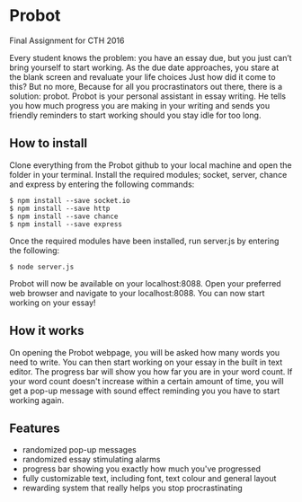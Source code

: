 # Probot
Final Assignment for CTH 2016

Every student knows the problem: you have an essay due, but you just can’t bring yourself to start working. As the due date approaches, you stare at the blank screen and revaluate your life choices Just how did it come to this?
But no more,
Because for all you procrastinators out there, there is a solution: probot.
Probot is your personal assistant in essay writing. He tells you how much progress you are making in your writing and sends you friendly reminders to start working should you stay idle for too long.

How to install
---------------
Clone everything from the Probot github to your local machine and open the folder in your terminal.
Install the required modules; socket, server, chance and express by entering the following commands:

	$ npm install --save socket.io
	$ npm install --save http
	$ npm install --save chance
	$ npm install --save express

Once the required modules have been installed, run server.js by entering the following:

	$ node server.js

Probot will now be available on your localhost:8088. Open your preferred web browser and navigate to your localhost:8088.
You can now start working on your essay!

How it works
-------------
On opening the Probot webpage, you will be asked how many words you need to write. You can then start working on your essay in the built in text editor. The progress bar will show you how far you are in your word count.
If your word count doesn't increase within a certain amount of time, you will get a pop-up message with sound effect reminding you you have to start working again.

Features
----------
- randomized pop-up messages
- randomized essay stimulating alarms
- progress bar showing you exactly how much you've progressed
- fully customizable text, including font, text colour and general layout
- rewarding system that really helps you stop procrastinating
